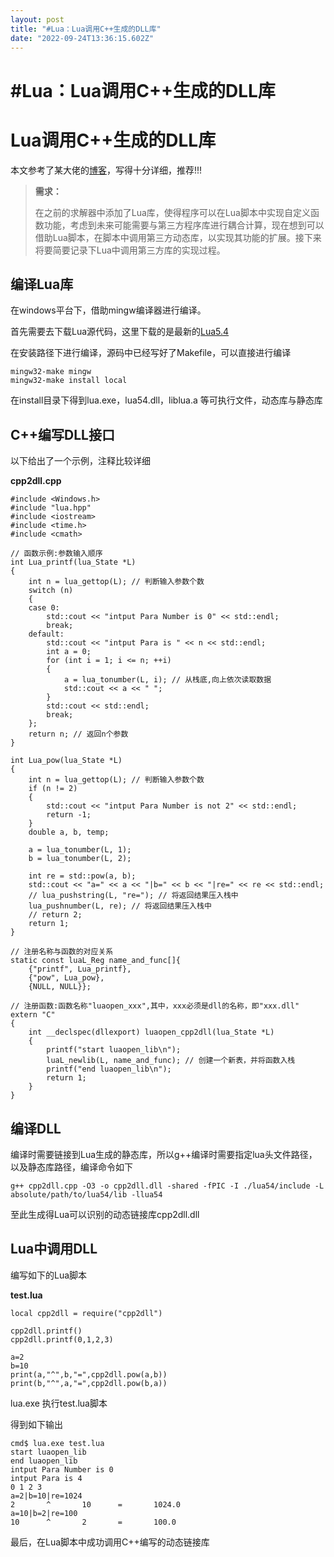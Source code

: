 ```yaml
---
layout: post
title: "#Lua：Lua调用C++生成的DLL库"
date: "2022-09-24T13:36:15.602Z"
---
```

#Lua：Lua调用C++生成的DLL库
====================

Lua调用C++生成的DLL库
===============

本文参考了某大佬的[博客](https://www.cnblogs.com/sevenyuan/p/4511808.html)，写得十分详细，推荐!!!

> **需求：**
> 
> 在之前的求解器中添加了Lua库，使得程序可以在Lua脚本中实现自定义函数功能，考虑到未来可能需要与第三方程序库进行耦合计算，现在想到可以借助Lua脚本，在脚本中调用第三方动态库，以实现其功能的扩展。接下来将要简要记录下Lua中调用第三方库的实现过程。

编译Lua库
------

在windows平台下，借助mingw编译器进行编译。

首先需要去下载Lua源代码，这里下载的是最新的[Lua5.4](http://www.lua.org/download.html)

在安装路径下进行编译，源码中已经写好了Makefile，可以直接进行编译

    mingw32-make mingw
    mingw32-make install local
    

在install目录下得到lua.exe，lua54.dll，liblua.a 等可执行文件，动态库与静态库

C++编写DLL接口
----------

以下给出了一个示例，注释比较详细

**cpp2dll.cpp**

    #include <Windows.h>
    #include "lua.hpp"
    #include <iostream>
    #include <time.h>
    #include <cmath>
    
    // 函数示例:参数输入顺序
    int Lua_printf(lua_State *L)
    {
        int n = lua_gettop(L); // 判断输入参数个数
        switch (n)
        {
        case 0:
            std::cout << "intput Para Number is 0" << std::endl;
            break;
        default:
            std::cout << "intput Para is " << n << std::endl;
            int a = 0;
            for (int i = 1; i <= n; ++i)
            {
                a = lua_tonumber(L, i); // 从栈底,向上依次读取数据
                std::cout << a << " ";
            }
            std::cout << std::endl;
            break;
        };
        return n; // 返回n个参数
    }
    
    int Lua_pow(lua_State *L)
    {
        int n = lua_gettop(L); // 判断输入参数个数
        if (n != 2)
        {
            std::cout << "intput Para Number is not 2" << std::endl;
            return -1;
        }
        double a, b, temp;
    
        a = lua_tonumber(L, 1);
        b = lua_tonumber(L, 2);
    
        int re = std::pow(a, b);
        std::cout << "a=" << a << "|b=" << b << "|re=" << re << std::endl;
        // lua_pushstring(L, "re="); // 将返回结果压入栈中
        lua_pushnumber(L, re); // 将返回结果压入栈中
        // return 2;
        return 1;
    }
    
    // 注册名称与函数的对应关系
    static const luaL_Reg name_and_func[]{
        {"printf", Lua_printf},
        {"pow", Lua_pow},
        {NULL, NULL}};
    
    // 注册函数:函数名称"luaopen_xxx",其中，xxx必须是dll的名称，即"xxx.dll"
    extern "C"
    {
        int __declspec(dllexport) luaopen_cpp2dll(lua_State *L)
        {
            printf("start luaopen_lib\n");
            luaL_newlib(L, name_and_func); // 创建一个新表，并将函数入栈
            printf("end luaopen_lib\n");
            return 1;
        }
    }
    

编译DLL
-----

编译时需要链接到Lua生成的静态库，所以g++编译时需要指定lua头文件路径，以及静态库路径，编译命令如下

    g++ cpp2dll.cpp -O3 -o cpp2dll.dll -shared -fPIC -I ./lua54/include -L absolute/path/to/lua54/lib -llua54
    

至此生成得Lua可以识别的动态链接库cpp2dll.dll

Lua中调用DLL
---------

编写如下的Lua脚本

**test.lua**

    local cpp2dll = require("cpp2dll")
    
    cpp2dll.printf()
    cpp2dll.printf(0,1,2,3)
    
    a=2
    b=10
    print(a,"^",b,"=",cpp2dll.pow(a,b))
    print(b,"^",a,"=",cpp2dll.pow(b,a))
    

lua.exe 执行test.lua脚本

得到如下输出

    cmd$ lua.exe test.lua
    start luaopen_lib
    end luaopen_lib
    intput Para Number is 0
    intput Para is 4
    0 1 2 3
    a=2|b=10|re=1024
    2       ^       10      =       1024.0
    a=10|b=2|re=100
    10      ^       2       =       100.0
    

最后，在Lua脚本中成功调用C++编写的动态链接库